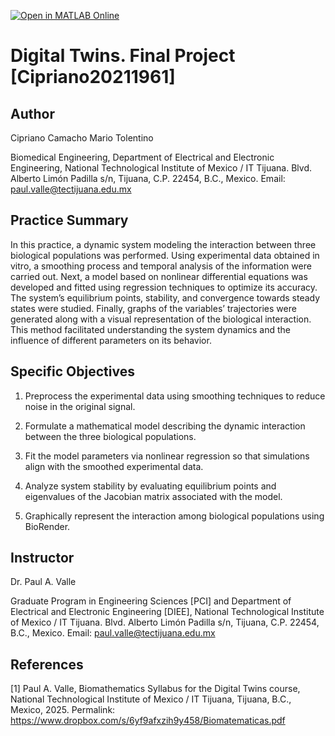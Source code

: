 [![Open in MATLAB Online](https://www.mathworks.com/images/responsive/global/open-in-matlab-online.svg)](https://matlab.mathworks.com/open/github/v1?repo=DrPaulValle/Gemelos-Digitales-Leyes-de-crecimiento-exponencial-Valle05211261-)

# Digital Twins. Final Project [Cipriano20211961]

## Author

Cipriano Camacho Mario Tolentino

Biomedical Engineering, Department of Electrical and Electronic Engineering, National Technological Institute of Mexico / IT Tijuana. Blvd. Alberto Limón Padilla s/n, Tijuana, C.P. 22454, B.C., Mexico. Email: paul.valle@tectijuana.edu.mx

## Practice Summary

In this practice, a dynamic system modeling the interaction between three biological populations was performed. Using experimental data obtained in vitro, a smoothing process and temporal analysis of the information were carried out. Next, a model based on nonlinear differential equations was developed and fitted using regression techniques to optimize its accuracy. The system’s equilibrium points, stability, and convergence towards steady states were studied. Finally, graphs of the variables’ trajectories were generated along with a visual representation of the biological interaction. This method facilitated understanding the system dynamics and the influence of different parameters on its behavior.

## Specific Objectives

1. Preprocess the experimental data using smoothing techniques to reduce noise in the original signal.

2. Formulate a mathematical model describing the dynamic interaction between the three biological populations.

3. Fit the model parameters via nonlinear regression so that simulations align with the smoothed experimental data.

4. Analyze system stability by evaluating equilibrium points and eigenvalues of the Jacobian matrix associated with the model.

5. Graphically represent the interaction among biological populations using BioRender.

## Instructor

Dr. Paul A. Valle

Graduate Program in Engineering Sciences [PCI] and Department of Electrical and Electronic Engineering [DIEE], National Technological Institute of Mexico / IT Tijuana. Blvd. Alberto Limón Padilla s/n, Tijuana, C.P. 22454, B.C., Mexico. Email: paul.valle@tectijuana.edu.mx

## References

[1] Paul A. Valle, Biomathematics Syllabus for the Digital Twins course, National Technological Institute of Mexico / IT Tijuana, Tijuana, B.C., Mexico, 2025. Permalink: https://www.dropbox.com/s/6yf9afxzih9y458/Biomatematicas.pdf
